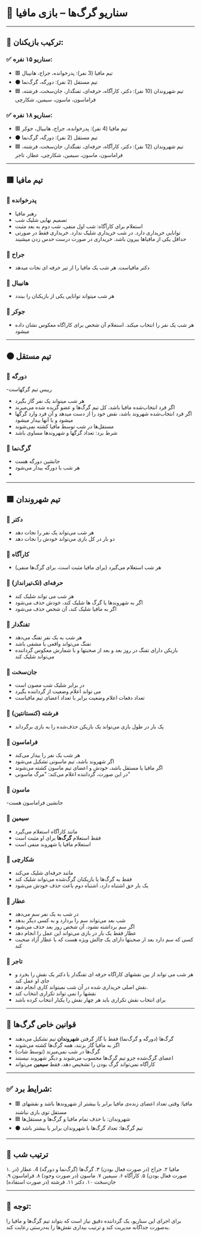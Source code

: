 # 🐺 سناریو گرگ‌ها – بازی مافیا

---

## 👥 ترکیب بازیکنان:

### ✅ سناریو ۱۵ نفره:
- 🟥 تیم مافیا (3 نفر): پدرخوانده، جراح، هانیبال
- ⚫ تیم مستقل (2 نفر): دورگه، گرگ‌نما
- 🟦 تیم شهروندان (10 نفر): دکتر، کارآگاه، حرفه‌ای، تفنگدار، جان‌سخت، فرشته، فراماسون، ماسون، سیمین، شکارچی

### ✅ سناریو ۱۸ نفره:
- 🟥 تیم مافیا (4 نفر): پدرخوانده، جراح، هانیبال، جوکر
- ⚫ تیم مستقل (2 نفر): دورگه، گرگ‌نما
- 🟦 تیم شهروندان (12 نفر): دکتر، کارآگاه، حرفه‌ای، تفنگدار، جان‌سخت، فرشته، فراماسون، ماسون، سیمین، شکارچی، عطار، تاجر

---

## 🟥 تیم مافیا

### 🔸 پدرخوانده
- رهبر مافیا
- تصمیم نهایی شلیک شب
- استعلام برای کارآگاه: شب اول منفی، شب دوم به بعد مثبت
- توانایی خریداری دارد. در شب خریداری شلیک ندارد. خریداری فقط در صورتی حداقل یکی از مافیاها بیرون باشد. خریداری در صورت درست حدس زدن میشیند

### 🔸 جراح
- دکتر مافیاست. هر شب یک مافیا را از تیر حرفه ای نجات میدهد

### 🔸 هانیبال
- هر شب میتواند توانایی یکی از بازیکنان را ببندد

### 🔸 جوکر
- هر شب یک نفر را انتخاب میکند. استعلام آن شخص برای کاراگاه معکوس نشان داده میشود

---

## ⚫ تیم مستقل

### 🔸 دورگه
-رییس تیم گرگهاست
- هر شب میتواند یک نفر گاز بگیرد
- اگر فرد انتخاب‌شده مافیا باشد، کل تیم گرگ‌ها و عضو گزیده شده می‌میرند
- اگر فرد انتخاب‌شده شهروند باشد، نقض خود را از دست میدهد و آن فرد وارد گرگها میشود و با آنها بیدار میشود
- مستقل‌ها در شب توسط مافیا کشته نمی‌شوند
- شرط برد: تعداد گرگها و شهروندها مساوی باشد


### 🔸 گرگ‌نما
- جانشین دورگه هست
- هر شب با دورگه بیدار می‌شود
- 



---

## 🟦 تیم شهروندان

### 🔸 دکتر
- هر شب می‌تواند یک نفر را نجات دهد
- دو بار در کل بازی می‌تواند خودش را نجات دهد

### 🔸 کارآگاه
- هر شب استعلام می‌گیرد (برای مافیا مثبت است، برای گرگ‌ها منفی)

### 🔸 حرفه‌ای (تک‌تیرانداز)
- هر شب می تواند شلیک کند
- اگر به شهروندها یا گرگ ها شلیک کند، خودش حذف می‌شود
- اگر به مافیا شلیک کند، آن شخص حذف می‌شود

### 🔸 تفنگدار
- هر شب به یک نفر تفنگ می‌دهد
- تفنگ می‌تواند واقعی یا مشقی باشد
- بازیکن دارای تفنگ در روز بعد و بعد از صحبتها و با شمارش معکوس گرداننده می‌تواند شلیک کند

### 🔸 جان‌سخت
- در برابر شلیک شب مصون است
- می تواند اعلام وضعیت از گرداننده بگیرد
- تعداد دفعات اعلام وضعیت برابر با تعداد اعضای تیم مافیاست

### 🔸 فرشته (کنستانتین)
- یک بار در طول بازی می‌تواند یک بازیکن حذف‌شده را به بازی برگرداند

### 🔸 فراماسون
- هر شب یک نفر را بیدار می‌کند
- اگر شهروند باشد، تیم ماسونی تشکیل می‌شود
- اگر مافیا یا مستقل باشد، خودش و اعضای تیم ماسون کشته می‌شوند
- در این صورت، گرداننده اعلام می‌کند: "مرگ ماسونی"

### 🔸 ماسون
-جانشین فراماسون هست

### 🔸 سیمین
- مانند کارآگاه استعلام می‌گیرد
- فقط استعلام **گرگ‌ها** برای او مثبت است
- استعلام مافیا یا شهروند منفی است

### 🔸 شکارچی
- مانند حرفه‌ای شلیک می‌کند
- فقط به گرگ‌ها یا بازیکنان گرگ‌شده می‌تواند شلیک کند
- یک بار حق اشتباه دارد، اشتباه دوم باعث حذف خودش می‌شود

### 🔸 عطار
- در شب به یک نفر سم می‌دهد
- شب بعد می‌تواند سم را بردارد و به کسی دیگر بدهد
- اگر سم برداشته نشود، آن شخص روز بعد حذف می‌شود
- عطار فقط یک بار در بازی می‌تواند این عمل را انجام دهد
- کسی که سم دارد بعد ار صحبتها دارای یک چالش ویژه هست که با عطار آزاد صحبت کند

### 🔸 تاجر
- هر شب می تواند از بین نقشهای کاراگاه حرفه ای تفنگدار یا دکتر یک نقش را بخرد و جای او عمل کند
- نقش اصلی خریداری شده در آن شب نمیتواند کاری انجام دهد.
- نقشها را نمی تواند تکراری انتخاب کند
- برای انتخاب نقش تکراری باید هر چهار نقش را یکبار انتخاب کرده باشد

---

## 📌 قوانین خاص گرگ‌ها

- گرگ‌ها (دورگه و گرگ‌نما) فقط با گاز گرفتن **شهروندان** تیم تشکیل می‌دهند
- اگر به مافیا گاز بزنند، همه گرگ‌ها کشته می‌شوند
- گرگ‌ها در شب نمی‌میرند (توسط شات)
- اعضای گرگ‌شده جزو تیم گرگ‌ها محسوب می‌شوند و دیگر شهروند نیستند
- کارآگاه نمی‌تواند گرگ بودن را تشخیص دهد، فقط **سیمین** می‌تواند

---

## ✅ شرایط برد:

- 🟥 مافیا: وقتی تعداد اعضای زنده‌ی مافیا برابر یا بیشتر از شهروندها باشد و نقشهای مستقل توی بازی نباشند
- 🟦 شهروندان: با حذف تمام مافیا و گرگ‌ها و مستقل‌ها
- ⚫ تیم گرگ‌ها: تعداد گرگ‌ها با شهروندان برابر یا بیشتر باشد

---

## 🔄 ترتیب شب

۱. مافیا
۲. جراح (در صورت فعال بودن)
۳. گرگ‌ها (گرگ‌نما و دورگه)
4. عطار (در صورت فعال بودن)
   ۵. کارآگاه
   ۶. سیمین
   ۷. ماسون (در صورت وجود)
   ۸. فراماسون
   ۹. جان‌سخت
   ۱۰. دکتر
   ۱۱. فرشته (در صورت استفاده)

---

## 🎯 توجه:

برای اجرای این سناریو، یک گرداننده دقیق نیاز است که بتواند تیم گرگ‌ها و مافیا را به‌صورت جداگانه مدیریت کند و ترتیب بیداری نقش‌ها را به‌درستی رعایت کند.
